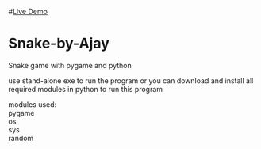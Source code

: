 #[Live Demo](https://replit.com/@AjaySahu/Snake-Game)

# Snake-by-Ajay
Snake game with pygame and python

use stand-alone exe to run the program
or you can download and install all required modules in python to run this program

modules used:</br>
pygame</br>
os</br>
sys</br>
random</br>
